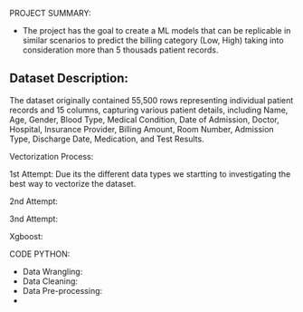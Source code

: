 PROJECT SUMMARY:
- The project has the goal to create a ML models that can be replicable in similar scenarios to predict the billing category (Low, High) taking into consideration more than 5 thousads patient records.

Dataset Description: 
- 
The dataset originally contained 55,500 rows representing individual patient records and 15 columns, capturing various patient details, including Name, Age, Gender, Blood Type, Medical Condition, Date of Admission, Doctor, Hospital, Insurance Provider, Billing Amount, Room Number, Admission Type, Discharge Date, Medication, and Test Results.

Vectorization Process:

1st Attempt: Due its the different data types we startting to investigating the best way to vectorize the dataset.





2nd Attempt:


3nd Attempt:



Xgboost:














CODE PYTHON:
- Data Wrangling:
- Data Cleaning:
- Data Pre-processing:
- 
  
